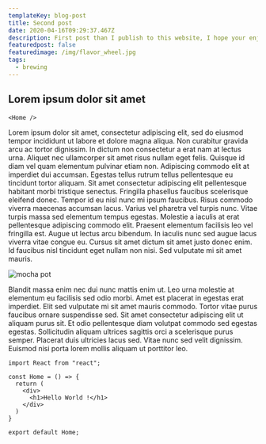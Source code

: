```yaml
---
templateKey: blog-post
title: Second post
date: 2020-04-16T09:29:37.467Z
description: First post than I publish to this website, I hope your enjoy!
featuredpost: false
featuredimage: /img/flavor_wheel.jpg
tags:
  - brewing
---
```

## Lorem ipsum dolor sit amet

`<Home />`

Lorem ipsum dolor sit amet, consectetur adipiscing elit, sed do eiusmod tempor incididunt ut labore et dolore magna aliqua. Non curabitur gravida arcu ac tortor dignissim. In dictum non consectetur a erat nam at lectus urna. Aliquet nec ullamcorper sit amet risus nullam eget felis. Quisque id diam vel quam elementum pulvinar etiam non. Adipiscing commodo elit at imperdiet dui accumsan. Egestas tellus rutrum tellus pellentesque eu tincidunt tortor aliquam. Sit amet consectetur adipiscing elit pellentesque habitant morbi tristique senectus. Fringilla phasellus faucibus scelerisque eleifend donec. Tempor id eu nisl nunc mi ipsum faucibus. Risus commodo viverra maecenas accumsan lacus. Varius vel pharetra vel turpis nunc. Vitae turpis massa sed elementum tempus egestas. Molestie a iaculis at erat pellentesque adipiscing commodo elit. Praesent elementum facilisis leo vel fringilla est. Augue ut lectus arcu bibendum. In iaculis nunc sed augue lacus viverra vitae congue eu. Cursus sit amet dictum sit amet justo donec enim. Id faucibus nisl tincidunt eget nullam non nisi. Sed vulputate mi sit amet mauris.

![mocha pot](/img/products-grid3.jpg "Mocha pot coffee")

Blandit massa enim nec dui nunc mattis enim ut. Leo urna molestie at elementum eu facilisis sed odio morbi. Amet est placerat in egestas erat imperdiet. Elit sed vulputate mi sit amet mauris commodo. Tortor vitae purus faucibus ornare suspendisse sed. Sit amet consectetur adipiscing elit ut aliquam purus sit. Et odio pellentesque diam volutpat commodo sed egestas egestas. Sollicitudin aliquam ultrices sagittis orci a scelerisque purus semper. Placerat duis ultricies lacus sed. Vitae nunc sed velit dignissim. Euismod nisi porta lorem mollis aliquam ut porttitor leo.

```
import React from "react";

const Home = () => {
  return (
    <div>
      <h1>Hello World !</h1>
    </div>
  )
}

export default Home;
```